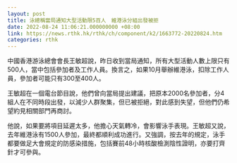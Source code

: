 ```yaml
---
layout: post
title: 泳總稱當局通知大型活動限5百人　維港泳分組出發被拒
date: 2022-08-24 11:06:21.000000000 +08:00
link: https://news.rthk.hk/rthk/ch/component/k2/1663772-20220824.htm
categories: rthk
---
```


中國香港游泳總會會長王敏超說，昨日收到當局通知，所有大型活動人數上限只有500人，當中包括參加者及工作人員。換言之，如果10月舉辦維港泳，扣除工作人員，參加者可能只有300至400人。

王敏超在一個電台節目說，他們曾向當局提出建議，把原本2000名參加者，分4組人在不同時段出發，以減少人群聚集，但已被拒絕，對此感到失望，但他們仍希望約見相關部門再商討。

他說，如果要將項目延遲太多，他擔心天氣轉冷，會影響泳手表現。王敏超又說，去年維港泳有1500人參加，最終都順利成功進行。又強調，按去年的規定，泳手都要做足大會規定的防感染措施，包括賽前48小時核酸檢測陰性證明，亦要打齊針才可參與。
